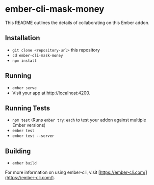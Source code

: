 # ember-cli-mask-money

This README outlines the details of collaborating on this Ember addon.

## Installation

* `git clone <repository-url>` this repository
* `cd ember-cli-mask-money`
* `npm install`

## Running

* `ember serve`
* Visit your app at [http://localhost:4200](http://localhost:4200).

## Running Tests

* `npm test` (Runs `ember try:each` to test your addon against multiple Ember versions)
* `ember test`
* `ember test --server`

## Building

* `ember build`

For more information on using ember-cli, visit [https://ember-cli.com/](https://ember-cli.com/).
